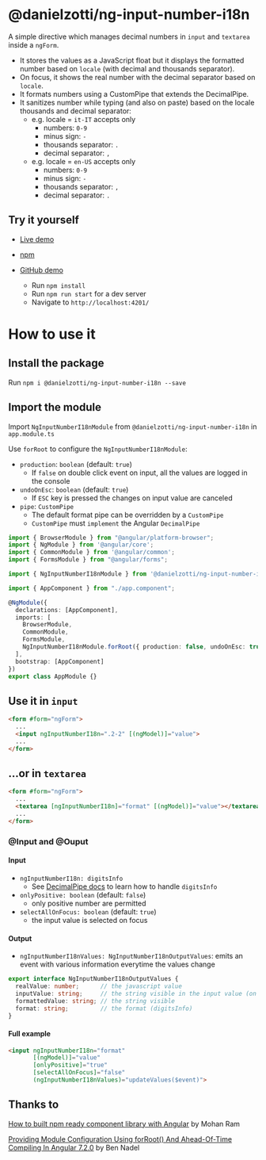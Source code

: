 # @danielzotti/ng-input-number-i18n

A simple directive which manages decimal numbers in `input` and `textarea` inside a `ngForm`.

- It stores the values as a JavaScript float but it displays the formatted number based on `locale` (with decimal and thousands separator). 
- On focus, it shows the real number with the decimal separator based on `locale`.
- It formats numbers using a CustomPipe that extends the DecimalPipe.
- It sanitizes number while typing (and also on paste) based on the locale thousands and decimal separator:
    - e.g. locale = `it-IT` accepts only
        - numbers: `0-9`
        - minus sign: `-`
        - thousands separator: `.`
        - decimal separator: `,`
    - e.g. locale = `en-US` accepts only
        - numbers: `0-9`
        - minus sign: `-`
        - thousands separator: `,`
        - decimal separator: `.`

## Try it yourself

- [Live demo](https://danielzotti.github.io/ng-input-number-i18n)

- [npm](https://www.npmjs.com/package/@danielzotti/ng-input-number-i18n)


- [GitHub demo](https://github.com/danielzotti/ng-input-number-i18n)
  - Run `npm install`
  - Run `npm run start` for a dev server
  - Navigate to `http://localhost:4201/`

# How to use it

## Install the package

Run `npm i @danielzotti/ng-input-number-i18n --save`

## Import the module

Import `NgInputNumberI18nModule` from `@danielzotti/ng-input-number-i18n` in `app.module.ts`

Use `forRoot` to configure the `NgInputNumberI18nModule`:
- `production`: `boolean` (default: `true`)
    - If `false` on double click event on input, all the values are logged in the console
- `undoOnEsc`: `boolean` (default: `true`)
    - If `ESC` key is pressed the changes on input value are canceled
- `pipe`: `CustomPipe`
    - The default format pipe can be overridden by a `CustomPipe`
    - `CustomPipe` must `implement` the Angular `DecimalPipe`

```typescript
import { BrowserModule } from "@angular/platform-browser";
import { NgModule } from '@angular/core';
import { CommonModule } from '@angular/common';
import { FormsModule } from "@angular/forms";

import { NgInputNumberI18nModule } from '@danielzotti/ng-input-number-i18n';

import { AppComponent } from "./app.component";  

@NgModule({
  declarations: [AppComponent],
  imports: [
    BrowserModule,
    CommonModule,
    FormsModule, 
    NgInputNumberI18nModule.forRoot({ production: false, undoOnEsc: true }),
  ],
  bootstrap: [AppComponent]
})
export class AppModule {}
```

## Use it in `input`

```html
<form #form="ngForm">
  ...
  <input ngInputNumberI18n=".2-2" [(ngModel)]="value">
  ...
</form>
```

## ...or in `textarea`

```html
<form #form="ngForm">
  ...
  <textarea [ngInputNumberI18n]="format" [(ngModel)]="value"></textarea>
  ...
</form>
```

### @Input and @Ouput

#### Input 
- `ngInputNumberI18n: digitsInfo`
    - See [DecimalPipe docs](https://angular.io/api/common/DecimalPipe#parameters) to learn how to handle `digitsInfo`
- `onlyPositive: boolean` (default: `false`)
    - only positive number are permitted
- `selectAllOnFocus: boolean` (default: `true`)
    - the input value is selected on focus   

#### Output
- `ngInputNumberI18nValues: NgInputNumberI18nOutputValues`: emits an event with various information everytime the values change

```typescript
export interface NgInputNumberI18nOutputValues {
  realValue: number;      // the javascript value
  inputValue: string;     // the string visible in the input value (on focus)
  formattedValue: string; // the string visible
  format: string;         // the format (digitsInfo)
}
```

#### Full example

```html
<input ngInputNumberI18n="format" 
       [(ngModel)]="value"
       [onlyPositive]="true" 
       [selectAllOnFocus]="false"
       (ngInputNumberI18nValues)="updateValues($event)">
```

## Thanks to

[How to built npm ready component library with Angular](https://codeburst.io/how-to-built-npm-ready-component-library-with-angular-a812a22dc1d5) by Mohan Ram

[Providing Module Configuration Using forRoot() And Ahead-Of-Time Compiling In Angular 7.2.0](https://www.bennadel.com/blog/3565-providing-module-configuration-using-forroot-and-ahead-of-time-compiling-in-angular-7-2-0.htm) by Ben Nadel
